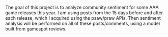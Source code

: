 The goal of this project is to analyze community sentiment for some AAA game 
releases this year. I am using posts from the 15 days before and after each 
release, which I acquired using the psaw/praw APIs. Then sentiment analysis 
will be performed on all of these posts/comments, using a model built from 
gamespot reviews.
